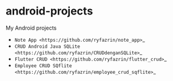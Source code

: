 # android-projects
My Android projects
-  `Note App <https://github.com/ryfazrin/note_app>`_
-  `CRUD Android Java SQLite <https://github.com/ryfazrin/CRUDdenganSQLite>`_
-  `Flutter CRUD <https://github.com/ryfazrin/flutter_crud>`_
-  `Employee CRUD SQflite <https://github.com/ryfazrin/employee_crud_sqflite>`_
